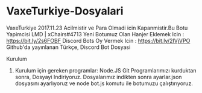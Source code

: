 # VaxeTurkiye-Dosyalari
VaxeTurkiye 2017.11.23 Acilmistir ve Para Olmadi icin Kapanmistir.Bu Botu Yapimcisi LMD | xChairs#4713 Yeni Botumuz Olan Hanjer Eklemek Icin : https://bit.ly/2s6FOBF Discord Bots Oy Vermek Icin : https://bit.ly/2IVjVPO
Github'da yayınlanan Türkçe, Discord Bot Dosyasi

Kurulum
1. Kurulum için gereken programlar:
Node.JS
Git
Programlarımızı kurduktan sonra, Dosyayi Indiriyoruz.
Dosyalarımız indikten sonra ayarlar.json dosyasını ayarlıyoruz ve node bot.js komutu ile botumuzu çalıştırıyoruz.

